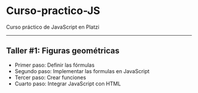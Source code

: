 # Curso-practico-JS
Curso práctico de JavaScript en Platzi

---

## Taller #1: Figuras geométricas

- Primer paso: Definir las fórmulas
- Segundo paso: Implementar las formulas en JavaScript
- Tercer paso: Crear funciones
- Cuarto paso: Integrar JavaScript con HTML